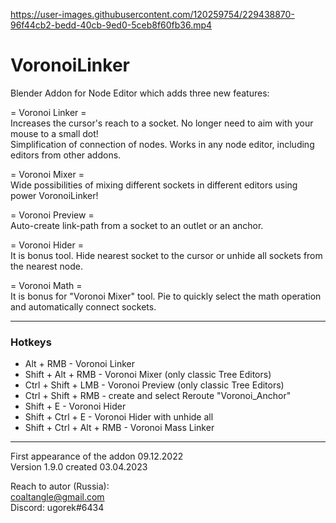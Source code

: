 https://user-images.githubusercontent.com/120259754/229438870-96f44cb2-bedd-40cb-9ed0-5ceb8f60fb36.mp4

# VoronoiLinker
Blender Addon for Node Editor which adds three new features:

= Voronoi Linker =  
Increases the cursor's reach to a socket. No longer need to aim with your mouse to a small dot!  
Simplification of connection of nodes. Works in any node editor, including editors from other addons.  

= Voronoi Mixer =  
Wide possibilities of mixing different sockets in different editors using power VoronoiLinker!

= Voronoi Preview =  
Auto-create link-path from a socket to an outlet or an anchor.

= Voronoi Hider =  
It is bonus tool. Hide nearest socket to the cursor or unhide all sockets from the nearest node.

= Voronoi Math =  
It is bonus for "Voronoi Mixer" tool. Pie to quickly select the math operation and automatically connect sockets.

---
### Hotkeys

 + Alt + RMB - Voronoi Linker  
 + Shift + Alt + RMB - Voronoi Mixer (only classic Tree Editors)  
 + Ctrl + Shift + LMB - Voronoi Preview (only classic Tree Editors)  
 + Ctrl + Shift + RMB - create and select Reroute "Voronoi_Anchor"  
 + Shift + E - Voronoi Hider  
 + Shift + Ctrl + E - Voronoi Hider with unhide all  
 + Shift + Ctrl + Alt + RMB - Voronoi Mass Linker  

---

First appearance of the addon 09.12.2022  
Version 1.9.0 created 03.04.2023

Reach to autor (Russia):  
coaltangle@gmail.com  
Discord: ugorek#6434

[Email]: coaltangle@gmail.com
